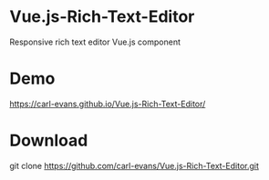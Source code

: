 # Vue.js-Rich-Text-Editor
Responsive rich text editor Vue.js component

# Demo
https://carl-evans.github.io/Vue.js-Rich-Text-Editor/

# Download
git clone https://github.com/carl-evans/Vue.js-Rich-Text-Editor.git